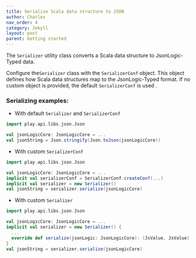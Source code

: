 ```yaml
---
title: Serialize Scala data structure to JSON
author: Charles
nav_order: 4
category: Jekyll
layout: post
parent: Getting started
---
```


The `Serializer` utility class converts a Scala data structure to JsonLogic-Typed
data.

Configure the`Serializer` class with the `SerializerConf` object.
This object defines how Scala data structures map to the JsonLogic-Typed format.
If no custom object is provided, the default `SerializerConf` is used .

### Serializing examples:

* With default `Serializer` and `SerializerConf`

```scala
import play.api.libs.json.Json

val jsonLogicCore: JsonLogicCore = ...
val jsonString = Json.stringify(Json.toJson(jsonLogicCore))
```

* With custom `SerializerConf`

```scala
import play.api.libs.json.Json

val jsonLogicCore: JsonLogicCore = ...
implicit val serializerConf = SerializerConf.createConf(...)
implicit val serializer = new Serializer()
val jsonString = serializer.serialize(jsonLogicCore)
```

* With custom `Serializer`

```scala
import play.api.libs.json.Json

val jsonLogicCore: JsonLogicCore = ...
implicit val serializer = new Serializer() {
  ...
  override def serialize(jsonLogic: JsonLogicCore): (JsValue, JsValue) = {...}
}
val jsonString = serializer.serialize(jsonLogicCore)
```
